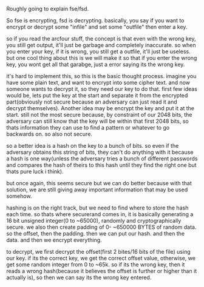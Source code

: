 Roughly going to explain fse/fsd.

So fse is encrypting, fsd is decrypting.
basically, you say if you want to encrypt or decrypt some "infile" and set some "outfile" then enter a key.

so if you read the arcfour stuff, the concept is that even with the wrong key, you still get output, it'll just be garbage and completely inaccurate. so when you enter your key, if it is wrong, you still get a outfile, it'll just be useless. but one cool thing about this is we will make it so that if you enter the wrong key, you wont get all that garabge, just a error saying its the wrong key.

it's hard to implement this, so this is the basic thought process. imagine you have some plain text, and want to encrypt into some cipher text. and now someone wants to decrypt it, so they need our key to do that. first few ideas would be, lets put the key at the start and separate it from the encrypted part(obviously not secure because an adversary can just read it and decrypt themselves). Another idea may be encrypt the key and put it at the start. still not the most secure because, by constraint of our 2048 bits, the adversary can still know that the key will be within that first 2048 bits, so thats information they can use to find a pattern or whatever to go backwards on. so also not secure.

so a better idea is a hash on the key to a bunch of bits. so even if the adversary obtains this string of bits, they can't do anything with it because a hash is one way(unless the adversary tries a bunch of different passwords and compares the hash of theirs to this hash until they find the right one but thats pure luck i think).

but once again, this seems secure but we can do better because with that solution, we are still giving away important information that may be used somehow.

hashing is on the right track, but we need to find where to store the hash each time. so thats where securerand comes in, it is basically generating a 16 bit unsigned integer(0 to ~65000), randomly and cryptographically secure. we also then create padding of 0- ~650000 BYTES of random data. so the offset, then the padding. then we can put our hash.
and then the data. and then we encrypt everything.

to decrypt, we first decrypt the offset(first 2 bites/16 bits of the file) using our key. if its the correct key, we get the correct offset value, otherwise, we get some random integer from 0 to ~65k. so if its the wrong key, then it reads a wrong hash(because it believes the offset is further or higher than it actually is), so then we can say its the wrong key entered.
